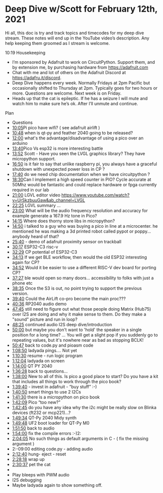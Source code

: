 # Deep Dive w/Scott for February 12th, 2021


Hi all, this doc is try and track topics and timecodes for my deep dive stream. These notes will end up in the YouTube video’s description. Any help keeping them groomed as I stream is welcome.


10:19
Housekeeping
* I’m sponsored by Adafruit to work on CircuitPython. Support them, and by extension me, by purchasing hardware from https://adafruit.com
* Chat with me and lot of others on the Adafruit Discord at https://adafru.it/discord.
* Deep Dive happens every week. Normally Fridays at 2pm Pacific but occasionally shifted to Thursday at 2pm. Typically goes for two hours or more. Questions are welcome. Next week is on Friday.
* Heads up that the cat is epileptic. If he has a seizure I will mute and watch him to make sure he’s ok. After I’ll unmute and continue.


Plan
* Questions
* [10:05](https://www.youtube.com/watch?v=VIDEO_2021_02_12?t=605) ​Pi pico have wifi?  ( see adafruit airlift )
* [10:48](https://www.youtube.com/watch?v=VIDEO_2021_02_12?t=648) when is qt-py and feather 2040 going to be released?
* [12:00](https://www.youtube.com/watch?v=VIDEO_2021_02_12?t=720) what's the advantage/disadvantage of using a pico over an arduino
* [13:40](https://www.youtube.com/watch?v=VIDEO_2021_02_12?t=820) ​Pico Vs esp32 is more interesting battle
* [13:52](https://www.youtube.com/watch?v=VIDEO_2021_02_12?t=832) Scott - Have you seen the LVGL graphics library? They have micropython support.
* [16:50](https://www.youtube.com/watch?v=VIDEO_2021_02_12?t=1010) is it fair to say that unlike raspberry pi, you always have a graceful shutdown with unexpected power loss in CP ?
* [17:40](https://www.youtube.com/watch?v=VIDEO_2021_02_12?t=1060) do we need chip documentation when we have circuitpython ?
* [18:30](https://www.youtube.com/watch?v=VIDEO_2021_02_12?t=1110) ​Can I implement a high speed counter in PIO? Cycle accurate at 50Mhz would be fantastic and could replace hardware or fpga currently required in our lab
* [21:00](https://www.youtube.com/watch?v=VIDEO_2021_02_12?t=1260) LGVL editor video https://www.youtube.com/watch?v=UrSkzbuuGaw&ab_channel=LVGL
* [22:25](https://www.youtube.com/watch?v=VIDEO_2021_02_12?t=1345) LGVL summary …
* [23:00](https://www.youtube.com/watch?v=VIDEO_2021_02_12?t=1380) What will be the audio frequency resolution and accuracy for example generate a 167.9 Hz tone in Pico?
* [14:15](https://www.youtube.com/watch?v=VIDEO_2021_02_12?t=855) Where does thorny store libs in micropython?
* [14:50](https://www.youtube.com/watch?v=VIDEO_2021_02_12?t=890) i talked to a guy who was buying a pico in line at a microcenter. he mentioned he was making a 3d printed robot called pypot or poppy... anybody heard of that?
* [25:40](https://www.youtube.com/watch?v=VIDEO_2021_02_12?t=1540) - demo of adafruit proximity sensor on trackball
* [30:17](https://www.youtube.com/watch?v=VIDEO_2021_02_12?t=1817) ESP32-C3 risc-v
* [32:29](https://www.youtube.com/watch?v=VIDEO_2021_02_12?t=1949) CP potential of ESP32-C3
* [34:13](https://www.youtube.com/watch?v=VIDEO_2021_02_12?t=2053) If we get BLE workflow, then would the old ESP32 interesting again for CP?
* [34:52](https://www.youtube.com/watch?v=VIDEO_2021_02_12?t=2092) Would it be easier to use a different RISC-V dev board for porting CP?
* [37:27](https://www.youtube.com/watch?v=VIDEO_2021_02_12?t=2247) ble would open so many doors... accessibility to folks with just a phone etc
* [38:35](https://www.youtube.com/watch?v=VIDEO_2021_02_12?t=2315) Once the S3 is out, no point trying to support the previous version.
* [39:40](https://www.youtube.com/watch?v=VIDEO_2021_02_12?t=2380) Could the AirLift co-pro become the main proc???
* [40:36](https://www.youtube.com/watch?v=VIDEO_2021_02_12?t=2436) RP2040 audio demo
* [47:45](https://www.youtube.com/watch?v=VIDEO_2021_02_12?t=2865) still need to figure out what those people doing Matrix (Hub75) over I2S are doing and why it make sense to them. Do they make a "sound" picture and run in loop?
* [48:25](https://www.youtube.com/watch?v=VIDEO_2021_02_12?t=2905) continued audio I2S deep dive/introduction
* [50:00](https://www.youtube.com/watch?v=VIDEO_2021_02_12?t=3000) but maybe you don't want to 'hold' the speaker in a single position for a long time?
… You will get a slight pop if you suddenly go to repeating values, but it's nowhere near as bad as stopping BCLK!
* [50:47](https://www.youtube.com/watch?v=VIDEO_2021_02_12?t=3047) back to code.py and pioasm code
* [1:08:50](https://www.youtube.com/watch?v=VIDEO_2021_02_12?t=4130) ladyada pings…. Not yet
* [1:10:30](https://www.youtube.com/watch?v=VIDEO_2021_02_12?t=4230) resume - run logic program
* [1:12:04](https://www.youtube.com/watch?v=VIDEO_2021_02_12?t=4324) ladyada on screen
* [1:14:00](https://www.youtube.com/watch?v=VIDEO_2021_02_12?t=4440) QT PY 2040
* [1:36:28](https://www.youtube.com/watch?v=VIDEO_2021_02_12?t=5788) back to questions…
* [1:38:00](https://www.youtube.com/watch?v=VIDEO_2021_02_12?t=5880) New to all of this. Is pico a good place to start? Do you have a kit that includes all things to work through the pico book?
* [1:39:40](https://www.youtube.com/watch?v=VIDEO_2021_02_12?t=5980) - invest in adafruit - “buy stuff” :-)
* [1:40:50](https://www.youtube.com/watch?v=VIDEO_2021_02_12?t=6050) smart things to use 2 I2Cs
* [1:41:30](https://www.youtube.com/watch?v=VIDEO_2021_02_12?t=6090) there is a micropython on pico book
* [1:42:09](https://www.youtube.com/watch?v=VIDEO_2021_02_12?t=6129) Pico “too new?”
* [1:42:45](https://www.youtube.com/watch?v=VIDEO_2021_02_12?t=6165) do you have any idea why the i2c might be really slow on Blinka devices (ft232 or mcp221)...?
* [1:49:34](https://www.youtube.com/watch?v=VIDEO_2021_02_12?t=6574) QT-Py 2040 Midy synth
* [1:49:48](https://www.youtube.com/watch?v=VIDEO_2021_02_12?t=6588) UF2 boot loader for QT-Py M0
* [1:51:50](https://www.youtube.com/watch?v=VIDEO_2021_02_12?t=6710) back to audio
* [1:54:00](https://www.youtube.com/watch?v=VIDEO_2021_02_12?t=6840) fix the compile errors :-)2:
* [2:04:05](https://www.youtube.com/watch?v=VIDEO_2021_02_12?t=7445) No such things as default arguments in C - ( fix the missing argument )
* 2:-09:00 editing code.py - adding audio
* [2:12:40](https://www.youtube.com/watch?v=VIDEO_2021_02_12?t=7960) hung- eject - reset
* [2:28:18](https://www.youtube.com/watch?v=VIDEO_2021_02_12?t=8898) wrap up
* [2:30:37](https://www.youtube.com/watch?v=VIDEO_2021_02_12?t=9037) pet the cat
*
* Play bleeps with PWM audio
* I2S debugging
* Maybe ladyada again to show something off.
